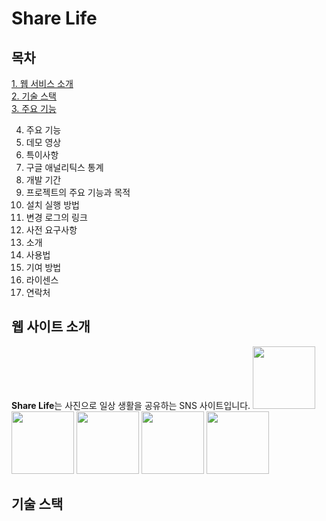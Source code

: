 # Share Life

## 목차
[1. 웹 서비스 소개](#웹-서비스-소개)<br>
[2. 기술 스택](#기술-스택)<br>
[3. 주요 기능](#주요-기능)<br>

4. 주요 기능
5. 데모 영상
6. 특이사항
7. 구글 애널리틱스 통계
8. 개발 기간
9. 프로젝트의 주요 기능과 목적
10. 설치 실행 방법
11. 변경 로그의 링크
12. 사전 요구사항
13. 소개
14. 사용법
15. 기여 방법
16. 라이센스
17. 연락처

## 웹 사이트 소개
**Share Life**는 사진으로 일상 생활을 공유하는 SNS 사이트입니다.
<img src='https://github.com/user-attachments/assets/c059d6dd-ba9a-4a72-81e2-f3a984b7599c' width='100' height='100'></img>
<img src='https://github.com/user-attachments/assets/8a1951f9-26f0-417d-ab04-ec424bd655db' width='100' height='100'></img>
<img src='https://github.com/user-attachments/assets/9e74125b-543e-40a7-81b4-7ddf707cf2ca' width='100' height='100'></img>
<img src='' width='100' height='100'></img>
<img src='' width='100' height='100'></img>

## 기술 스택
